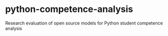 # python-competence-analysis
Research evaluation of open source models for Python student competence analysis
